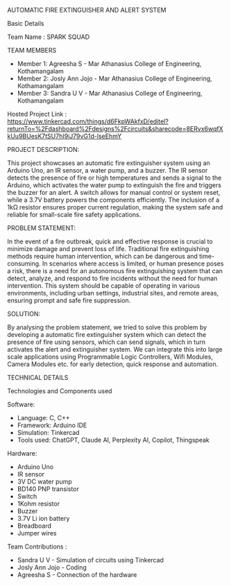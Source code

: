 AUTOMATIC FIRE EXTINGUISHER AND ALERT SYSTEM 

Basic Details

Team Name : SPARK SQUAD

TEAM MEMBERS

* Member 1: Agreesha S - Mar Athanasius College of Engineering, Kothamangalam
* Member 2: Josly Ann Jojo - Mar Athanasius College of Engineering, Kothamangalam
* Member 3: Sandra U V - Mar Athanasius College of Engineering, Kothamangalam

Hosted Project Link : https://www.tinkercad.com/things/d6FkpWAkfxD/editel?returnTo=%2Fdashboard%2Fdesigns%2Fcircuits&sharecode=8ERvx6wqfXkUu9BUesK7tSU7hI9iJ79vG1d-lseEhmY

PROJECT DESCRIPTION:

This project showcases an automatic fire extinguisher system using an Arduino Uno, an IR sensor, a water pump, and a buzzer. The IR sensor detects the presence of fire or high temperatures and sends a signal to the Arduino, which activates the water pump to extinguish the fire and triggers the buzzer for an alert. A switch allows for manual control or system reset, while a 3.7V battery powers the components efficiently. The inclusion of a 1kΩ resistor ensures proper current regulation, making the system safe and reliable for small-scale fire safety applications.

PROBLEM STATEMENT:

In the event of a fire outbreak, quick and effective response is crucial to minimize damage and prevent loss of life. Traditional fire extinguishing methods require human intervention, which can be dangerous and time-consuming. In scenarios where access is limited, or human presence poses a risk, there is a need for an autonomous fire extinguishing system that can detect, analyze, and respond to fire incidents without the need for human intervention. This system should be capable of operating in various environments, including urban settings, industrial sites, and remote areas, ensuring prompt and safe fire suppression.

SOLUTION:

By analysing the problem statement, we tried to solve this problem by developing a automatic fire extinguisher system which can detect the presence of fire using sensors, which can send signals, which in turn activates the alert and extinguisher system. We can integrate this into large scale applications using Programmable Logic Controllers, Wifi Modules, Camera Modules etc. for early detection, quick response and automation.

TECHNICAL DETAILS

Technologies and Components used

Software:

* Language: C, C++
* Framework: Arduino IDE
* Simulation: Tinkercad
* Tools used: ChatGPT, Claude AI, Perplexity AI, Copilot, Thingspeak
  
Hardware:

* Arduino Uno
* IR sensor
* 3V DC water pump
* BD140 PNP transistor
* Switch
* 1Kohm resistor
* Buzzer
* 3.7V Li ion battery
* Breadboard
* Jumper wires

Team Contributions :

* Sandra U V - Simulation of circuits using Tinkercad
* Josly Ann Jojo - Coding
* Agreesha S - Connection of the hardware


